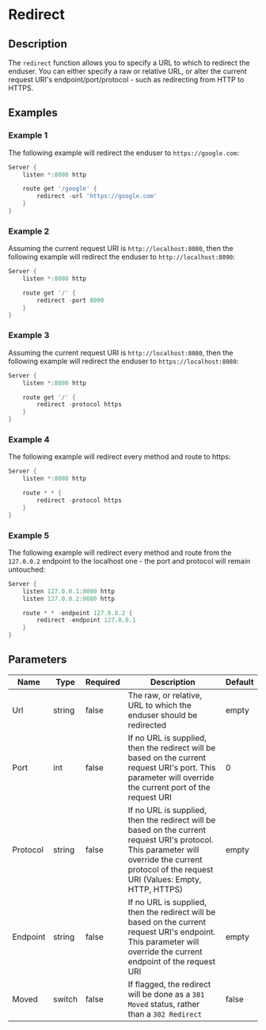 # Redirect

## Description

The `redirect` function allows you to specify a URL to which to redirect the enduser. You can either specify a raw or relative URL, or alter the current request URI's endpoint/port/protocol - such as redirecting from HTTP to HTTPS.

## Examples

### Example 1

The following example will redirect the enduser to `https://google.com`:

```powershell
Server {
    listen *:8080 http

    route get '/google' {
        redirect -url 'https://google.com'
    }
}
```

### Example 2

Assuming the current request URI is `http://localhost:8080`, then the following example will redirect the enduser to `http://localhost:8090`:

```powershell
Server {
    listen *:8080 http

    route get '/' {
        redirect -port 8090
    }
}
```

### Example 3

Assuming the current request URI is `http://localhost:8080`, then the following example will redirect the enduser to `https://localhost:8080`:

```powershell
Server {
    listen *:8080 http

    route get '/' {
        redirect -protocol https
    }
}
```

### Example 4

The following example will redirect every method and route to https:

```powershell
Server {
    listen *:8080 http

    route * * {
        redirect -protocol https
    }
}
```

### Example 5

The following example will redirect every method and route from the `127.0.0.2` endpoint to the localhost one - the port and protocol will remain untouched:

```powershell
Server {
    listen 127.0.0.1:8080 http
    listen 127.0.0.2:8080 http

    route * * -endpoint 127.0.0.2 {
        redirect -endpoint 127.0.0.1
    }
}
```

## Parameters

| Name | Type | Required | Description | Default |
| ---- | ---- | -------- | ----------- | ------- |
| Url | string | false | The raw, or relative, URL to which the enduser should be redirected | empty |
| Port | int | false | If no URL is supplied, then the redirect will be based on the current request URI's port. This parameter will override the current port of the request URI | 0 |
| Protocol | string | false | If no URL is supplied, then the redirect will be based on the current request URI's protocol. This parameter will override the current protocol of the request URI (Values: Empty, HTTP, HTTPS)  | empty |
| Endpoint | string | false | If no URL is supplied, then the redirect will be based on the current request URI's endpoint. This parameter will override the current endpoint of the request URI | empty |
| Moved | switch | false | If flagged, the redirect will be done as a `301 Moved` status, rather than a `302 Redirect` | false |
